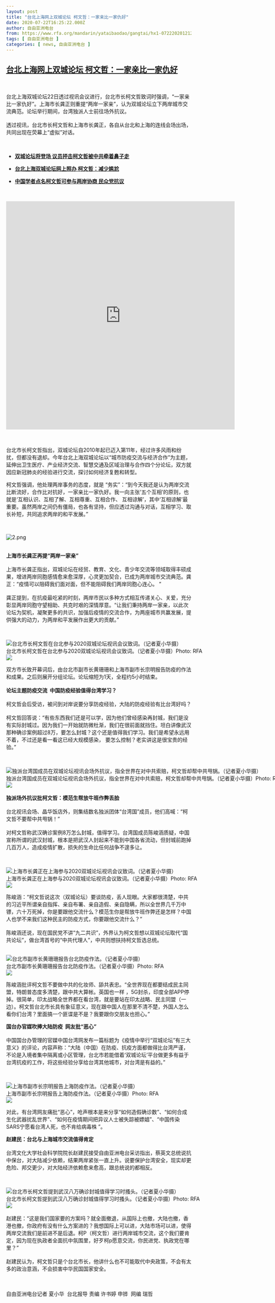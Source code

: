 ```yaml
---
layout: post
title: "台北上海网上双城论坛 柯文哲：一家亲比一家仇好"
date: 2020-07-22T16:25:22.000Z
author: 自由亚洲电台
from: https://www.rfa.org/mandarin/yataibaodao/gangtai/hx1-07222020121233.html
tags: [ 自由亚洲电台 ]
categories: [ news, 自由亚洲电台 ]
---
```

<!--1595435122000-->
[台北上海网上双城论坛 柯文哲：一家亲比一家仇好](https://www.rfa.org/mandarin/yataibaodao/gangtai/hx1-07222020121233.html)
------

<div>
<p> </p><p>台北上海双城论坛22日透过视讯会议进行，台北市长柯文哲致词时强调，“一家亲比一家仇好”。上海市长龚正则重提“两岸一家亲”，认为双城论坛立下两岸城市交流典范。论坛举行期间，台湾独派人士前往场外抗议。 <br/> <br/>透过视讯，台北市长柯文哲和上海市长龚正，各自从台北和上海的连线会场出场，共同出现在荧幕上“虚拟”对话。</p><p> </p><ul><li><b><a class="external-link" href="http://www.rfa.org/mandarin/yataibaodao/gangtai/hx2-07212020095227.html">双城论坛将登场 议员抨击柯文哲被中共牵着鼻子走</a></b></li></ul><ul><li><b><a class="external-link" href="http://www.rfa.org/mandarin/yataibaodao/gangtai/hx2-07082020092503.html">台北上海双城论坛网上照办 柯文哲：减少尴尬</a></b></li></ul><ul><li><b><a class="external-link" href="http://www.rfa.org/mandarin/yataibaodao/gangtai/hcm2-06172020122130.html">中国学者点名柯文哲可参与两岸协商 民众党抗议</a></b></li></ul><p> </p><p><iframe frameborder="0" height="620" scrolling="no" src="https://www.facebook.com/plugins/video.php?href=https%3A%2F%2Fwww.facebook.com%2FRFAChinese%2Fvideos%2F712101146234276%2F&amp;show_text=0&amp;width=622" width="622"></iframe></p><p> </p><p>台北市长柯文哲指出，双城论坛自2010年起已迈入第11年，经过许多风雨和纷扰，但都没有退却。今年台北上海双城论坛以“城市防疫交流与经济合作”为主题， 延伸出卫生医疗、产业经济交流、智慧交通及区域治理与合作四个分论坛，双方就因应新冠肺炎的经验进行交流，探讨如何经济复甦和转型。</p><p>柯文哲强调，他处理两岸事务的态度，就是 “务实”：“到今天我还是认为两岸交流比断流好，合作比对抗好，一家亲比一家仇好。我一向主张‘五个互相’的原则，也就是‘互相认识、互相了解、互相尊重、互相合作、 互相谅解’，其中‘互相谅解’最重要。虽然两岸之间仍有僵局，也各有坚持，但应透过沟通与对话，互相学习、取长补短，共同追求两岸的和平发展。”</p><p> </p><p><img alt="2.png" class="image-inline" src="https://www.rfa.org/mandarin/yataibaodao/gangtai/hx1-07222020121233.html/2.png" title="2.png"/></p><p><br/><b>上海市长龚正再提“两岸一家亲”</b><br/> <br/> 上海市长龚正指出，双城论坛在经贸、教育、文化、青少年交流等领域取得丰硕成果，增进两岸同胞感情愈来愈深厚，心灵更加契合，已成为两岸城市交流典范。龚正：“疫情可以阻碍我们面对面，但不能阻碍我们两岸同胞心连心。 ”<br/> <br/> 龚正提到，在抗疫最吃紧的时刻，两岸市民以多种方式相互传递关心、关爱，充分彰显两岸同胞守望相助、共克时艰的深情厚意。“让我们秉持两岸一家亲，以此次论坛为契机，凝聚更多的共识，加强后疫情的交流合作，为两座城市共赢发展，提供强大的动力，为两岸和平发展作出更大的贡献。”</p><p> </p><p><div class="image-inline captioned" style="width:1280px;"><div style="width:1280px;"><img alt="台北市长柯文哲在台北参与2020双城论坛视讯会议致词。（记者夏小华摄）" src="https://www.rfa.org/mandarin/yataibaodao/gangtai/hx1-07222020121233.html/3.png" title="台北市长柯文哲在台北参与2020双城论坛视讯会议致词。（记者夏小华摄）"/></div><div class="image-caption"><span style="width:1280px;">台北市长柯文哲在台北参与2020双城论坛视讯会议致词。（记者夏小华摄）</span><span class="copyright">Photo: RFA</span></div><div id="zoomattribute"><a class="single_image" href="/mandarin/yataibaodao/gangtai/hx1-07222020121233.html/3.png" title="台北市长柯文哲在台北参与2020双城论坛视讯会议致词。（记者夏小华摄）"><img src="/rfa_resources/graphics/icon-zoom.png"/></a></div></div></p><p>双方市长致开幕词后，由台北市副市长黄珊珊和上海市副市长宗明报告防疫的作法和成果。之后则展开分组论坛。论坛缩短为1天，全程约5小时结束。<br/> <br/><b>论坛主题防疫交流  中国防疫经验值得台湾学习？</b><br/> <br/> 柯文哲会后受访，被问到对岸说要分享防疫经验，大陆的防疫经验有比台湾好吗？<br/> <br/> 柯文哲回答说：“有些东西我们还是可以学，因为他们曾经感染再封城，我们是没有实际封城过。因为我们一开始就防微杜渐，我们在很前面就挡住。坦白讲像武汉那种确诊案例超过8万，要怎么封城？这个还是值得我们学习。我们是希望永远用不着，不过还是看一看这已经大规模感染， 要怎么控制？老实讲这是很宝贵的经验。”</p><p> </p><p><div class="image-inline captioned" style="width:1280px;"><div style="width:1280px;"><img alt="独派台湾国成员在双城论坛视讯会场外抗议，指全世界在对中共索赔，柯文哲却帮中共甩锅。（记者夏小华摄）" src="https://www.rfa.org/mandarin/yataibaodao/gangtai/hx1-07222020121233.html/8.png" title="独派台湾国成员在双城论坛视讯会场外抗议，指全世界在对中共索赔，柯文哲却帮中共甩锅。（记者夏小华摄）"/></div><div class="image-caption"><span style="width:1280px;">独派台湾国成员在双城论坛视讯会场外抗议，指全世界在对中共索赔，柯文哲却帮中共甩锅。（记者夏小华摄）</span><span class="copyright">Photo: RFA</span></div><div id="zoomattribute"><a class="single_image" href="/mandarin/yataibaodao/gangtai/hx1-07222020121233.html/8.png" title="独派台湾国成员在双城论坛视讯会场外抗议，指全世界在对中共索赔，柯文哲却帮中共甩锅。（记者夏小华摄）"><img src="/rfa_resources/graphics/icon-zoom.png"/></a></div></div><br/> <b>独派场外抗议批柯文哲：模范生帮放牛班作弊丢脸</b><br/> <br/> 台北视讯会场、晶华饭店外，则集结数名独派团体“台湾国”成员，他们高喊：“柯文哲不要帮中共甩锅！”<br/> <br/> 对柯文哲称武汉确诊案例8万怎么封城，值得学习。台湾国成员陈峻涵质疑，中国宣称所谓的武汉封城，根本是把武汉人封起来不能到中国各省流动，但封城前跑掉几百万人，造成疫情扩散，损失的生命比任何战争不遑多让。</p><p> </p><p><div class="image-inline captioned" style="width:1280px;"><div style="width:1280px;"><img alt="上海市长龚正在上海参与2020双城论坛视讯会议致词。（记者夏小华摄）" src="https://www.rfa.org/mandarin/yataibaodao/gangtai/hx1-07222020121233.html/4.png" title="上海市长龚正在上海参与2020双城论坛视讯会议致词。（记者夏小华摄）"/></div><div class="image-caption"><span style="width:1280px;">上海市长龚正在上海参与2020双城论坛视讯会议致词。（记者夏小华摄）</span><span class="copyright">Photo: RFA</span></div><div id="zoomattribute"><a class="single_image" href="/mandarin/yataibaodao/gangtai/hx1-07222020121233.html/4.png" title="上海市长龚正在上海参与2020双城论坛视讯会议致词。（记者夏小华摄）"><img src="/rfa_resources/graphics/icon-zoom.png"/></a></div></div></p><p>陈峻涵：“柯文哲说这次（双城论坛）要谈防疫，丢人现眼。大家都很清楚，中共的习近平所谓亲自指挥、亲自布署、亲自造假、亲自隐瞒，所以全世界几千万中镖，六十万死掉，你是要跟他交流什么？模范生你是帮放牛班作弊还是怎样？中国人也学不来我们这种民主的防疫方式，你要跟他交流什么？”<br/> <br/> 陈峻涵还说，现在国民党不讲“九二共识”，外界认为柯文哲想以双城论坛取代“国共论坛”，做台湾首号的“中共代理人”，中共则想扶持柯文哲选总统。<br/> <br/></p><p><div class="image-inline captioned" style="width:1280px;"><div style="width:1280px;"><img alt="台北市副市长黄珊珊报告台北防疫作法。（记者夏小华摄）" src="https://www.rfa.org/mandarin/yataibaodao/gangtai/hx1-07222020121233.html/55.png" title="台北市副市长黄珊珊报告台北防疫作法。（记者夏小华摄）"/></div><div class="image-caption"><span style="width:1280px;">台北市副市长黄珊珊报告台北防疫作法。（记者夏小华摄）</span><span class="copyright">Photo: RFA</span></div><div id="zoomattribute"><a class="single_image" href="/mandarin/yataibaodao/gangtai/hx1-07222020121233.html/55.png" title="台北市副市长黄珊珊报告台北防疫作法。（记者夏小华摄）"><img src="/rfa_resources/graphics/icon-zoom.png"/></a></div></div></p><p>陈峻涵批评柯文哲不要做中共的化妆师、舔共表忠。“全世界现在都要结成民主同盟，特朗普态度多清楚，跟中共大算帐。英国也一样 ，5G封杀，印度全部APP停掉。很简单，印太战略全世界都在看台湾，就是要站在印太战略、民主同盟（一边）。柯文哲台北市长具有象征意义，现在跟中国人在那里不清不楚，外国人怎么看你们台湾？里面搞一个匪谍是不是？我要跟你交朋友也担心。”</p><p><b>国台办官媒吹捧大陆防疫  网友批“恶心”</b><br/> <br/> 中国国台办管理的官媒中国台湾网发布一篇标题为《疫情中举行“双城论坛”有三大意义》的评论，内容声称：“大陆（中国）在防疫、抗疫方面都做得比台湾严谨，不论是入境者集中隔离或小区管理，台北市若能借着‘双城论坛’平台做更多有益于台湾抗疫的工作，将这些经验分享给台湾其他城市，对台湾是有益的。”</p><p> </p><p><div class="image-inline captioned" style="width:1280px;"><div style="width:1280px;"><img alt="上海市副市长宗明报告上海防疫作法。（记者夏小华摄）" src="https://www.rfa.org/mandarin/yataibaodao/gangtai/hx1-07222020121233.html/6.png" title="上海市副市长宗明报告上海防疫作法。（记者夏小华摄）"/></div><div class="image-caption"><span style="width:1280px;">上海市副市长宗明报告上海防疫作法。（记者夏小华摄）</span><span class="copyright">Photo: RFA</span></div><div id="zoomattribute"><a class="single_image" href="/mandarin/yataibaodao/gangtai/hx1-07222020121233.html/6.png" title="上海市副市长宗明报告上海防疫作法。（记者夏小华摄）"><img src="/rfa_resources/graphics/icon-zoom.png"/></a></div></div></p><p>对此，有台湾网友痛批“恶心”，呛声根本是来分享“如何造假确诊数”、“如何合成生化武器扰乱世界”、“如何在疫情期间把异议人士被失踪被嫖娼”、“中国传染SARS宁愿看台湾人死，也不肯给病毒株 ”。</p><p><b>赵建民：台北与上海城市交流值得肯定</b><br/> <br/> 台湾文化大学社会科学院院长赵建民接受自由亚洲电台采访指出，蔡英文总统说抗中保台，对大陆减少依赖，结果两岸紧张一直上升。说要保护台湾安全，现实却更危险、邦交更少，对大陆经济依赖愈来愈高，跟总统说的都相反。</p><p> </p><p><div class="image-inline captioned" style="width:1280px;"><div style="width:1280px;"><img alt="台北市长柯文哲提到武汉八万确诊封城值得学习时搔头。（记者夏小华摄）" src="https://www.rfa.org/mandarin/yataibaodao/gangtai/hx1-07222020121233.html/7.png" title="台北市长柯文哲提到武汉八万确诊封城值得学习时搔头。（记者夏小华摄）"/></div><div class="image-caption"><span style="width:1280px;">台北市长柯文哲提到武汉八万确诊封城值得学习时搔头。（记者夏小华摄）</span><span class="copyright">Photo: RFA</span></div><div id="zoomattribute"><a class="single_image" href="/mandarin/yataibaodao/gangtai/hx1-07222020121233.html/7.png" title="台北市长柯文哲提到武汉八万确诊封城值得学习时搔头。（记者夏小华摄）"><img src="/rfa_resources/graphics/icon-zoom.png"/></a></div></div><br/> 赵建民：“这是我们国家要的方案吗？就全面撤退，从国际上也撤，大陆也撤，香港也撤，你政府有没有什么方案进的？我想国际上可以进，大陆市场可以进，使得两岸交流我们是前进不是后退。柯P（柯文哲）进行两岸城市交流，这个我们要肯定，因为现在执政者全面抗中氛围里，好歹柯p愿意交流，你民进党、执政党在哪里？”<br/> <br/> 赵建民认为，柯文哲只是个台北市长，他讲什么也不可能取代中央政策，不会有太多的政治意涵，不会损害中华民国国家安全。</p><p><br/> <br/> 自由亚洲电台记者 夏小华  台北报导 责编 许书婷 申铧  网编 瑞哲</p>
</div>
